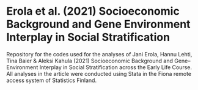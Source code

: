 # Erola et al. (2021) Socioeconomic Background and Gene Environment Interplay in Social Stratification

Repository for the codes used for the analyses of Jani Erola, Hannu Lehti, Tina Baier & Aleksi Kahula (2021) Socioeconomic Background and Gene–Environment Interplay in Social Stratification across the Early Life Course. All analyses in the article were conducted using Stata in the Fiona remote access system of Statistics Finland.

